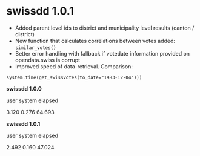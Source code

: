 # swissdd 1.0.1

* Added parent level ids to district and municipality level results (canton / district)
* New function that calculates correlations between votes added: `similar_votes()`
* Better error handling with fallback if votedate information provided on opendata.swiss is corrupt
* Improved speed of data-retrieval. Comparison:

`system.time(get_swissvotes(to_date="1983-12-04")))` 

__swissdd 1.0.0__

user  system elapsed

3.120   0.276  64.693

__swissdd 1.0.1__

user  system elapsed 

2.492   0.160  47.024 
  
